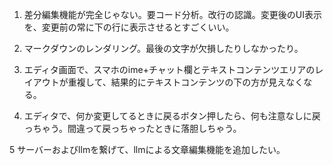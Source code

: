 1. 差分編集機能が完全じゃない。要コード分析。改行の認識。変更後のUI表示を、変更前の常に下の行に表示させるとすごくいい。

2. マークダウンのレンダリング。最後の文字が欠損したりしなかったり。

3. エディタ画面で、スマホのime+チャット欄とテキストコンテンツエリアのレイアウトが重複して、結果的にテキストコンテンツの下の方が見えなくなる。

4. エディタで、何か変更してるときに戻るボタン押したら、何も注意なしに戻っちゃう。間違って戻っちゃったときに落胆しちゃう。

5 サーバーおよびllmを繋げて、llmによる文章編集機能を追加したい。

